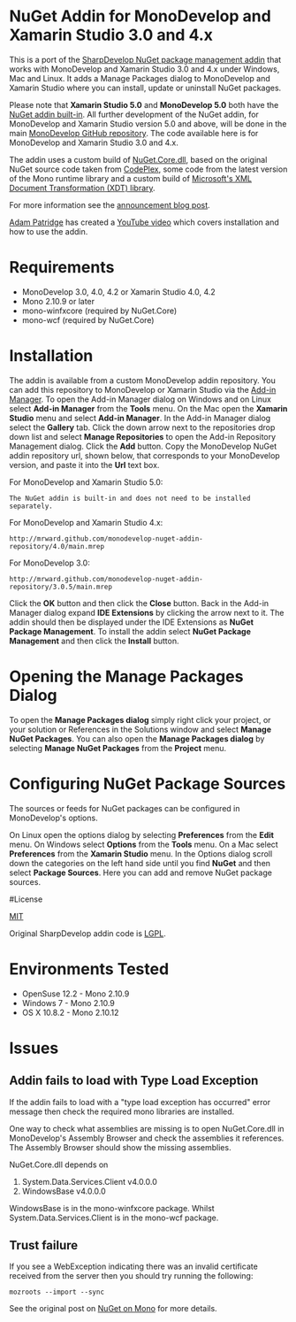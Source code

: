 # NuGet Addin for MonoDevelop and Xamarin Studio 3.0 and 4.x

This is a port of the [SharpDevelop NuGet package management addin](http://community.sharpdevelop.net/blogs/mattward/archive/2011/01/23/NuGetSupportInSharpDevelop.aspx) that works with MonoDevelop and Xamarin Studio 3.0 and 4.x under Windows, Mac and Linux. It adds a Manage Packages dialog to MonoDevelop and Xamarin Studio where you can install, update or uninstall NuGet packages.

Please note that **Xamarin Studio 5.0** and **MonoDevelop 5.0** both have the [NuGet addin built-in](http://lastexitcode.com/blog/2014/06/01/NuGetSupportInXamarinStudio5-0/). All further development of the NuGet addin, for MonoDevelop and Xamarin Studio version 5.0 and above, will be done in the main [MonoDevelop GitHub repository](https://github.com/mono/monodevelop). The code available here is for MonoDevelop and Xamarin Studio 3.0 and 4.x.

The addin uses a custom build of [NuGet.Core.dll](https://github.com/mrward/nuget/), based on the original NuGet source code taken from [CodePlex](http://nuget.codeplex.com), some code from the latest version of the Mono runtime library and a custom build of [Microsoft's XML Document Transformation (XDT) library](https://github.com/mrward/xdt).

For more information see the [announcement blog post](http://community.sharpdevelop.net/blogs/mattward/archive/2013/01/07/MonoDevelopNuGetAddin.aspx).

[Adam Patridge](http://www.patridgedev.com/) has created a [YouTube video](http://www.youtube.com/watch?v=uHbAgbfgQdU) which covers installation and how to use the addin.

# Requirements

 * MonoDevelop 3.0, 4.0, 4.2 or Xamarin Studio 4.0, 4.2
 * Mono 2.10.9 or later
 * mono-winfxcore (required by NuGet.Core)
 * mono-wcf (required by NuGet.Core)

# Installation

The addin is available from a custom MonoDevelop addin repository. You can add this repository to MonoDevelop or Xamarin Studio via the [Add-in Manager](http://monodevelop.com/Documentation/Installing_Add-ins). To open the Add-in Manager dialog on Windows and on Linux select **Add-in Manager** from the **Tools** menu. On the Mac open the **Xamarin Studio** menu and select **Add-in Manager**. In the Add-in Manager dialog select the **Gallery** tab. Click the down arrow next to the repositories drop down list and select **Manage Repositories** to open the Add-in Repository Management dialog. Click the **Add** button. Copy the MonoDevelop NuGet addin repository url, shown below, that corresponds to your MonoDevelop version, and paste it into the **Url** text box.

For MonoDevelop and Xamarin Studio 5.0:

    The NuGet addin is built-in and does not need to be installed separately.

For MonoDevelop and Xamarin Studio 4.x:

    http://mrward.github.com/monodevelop-nuget-addin-repository/4.0/main.mrep

For MonoDevelop 3.0:

    http://mrward.github.com/monodevelop-nuget-addin-repository/3.0.5/main.mrep

Click the **OK** button and then click the **Close** button. Back in the Add-in Manager dialog expand **IDE Extensions** by clicking the arrow next to it. The addin should then be displayed under the IDE Extensions as **NuGet Package Management**. To install the addin select **NuGet Package Management** and then click the **Install** button.

# Opening the Manage Packages Dialog

To open the **Manage Packages dialog** simply right click your project, or your solution or References in the Solutions window  and select **Manage NuGet Packages**. You can also open the **Manage Packages dialog** by selecting **Manage NuGet Packages** from the **Project** menu.

# Configuring NuGet Package Sources

The sources or feeds for NuGet packages can be configured in MonoDevelop's options.

On Linux open the options dialog by selecting **Preferences** from the **Edit** menu. On Windows select **Options** from the **Tools** menu. On a Mac select **Preferences** from the **Xamarin Studio** menu. In the Options dialog scroll down the categories on the left hand side until you find **NuGet** and then select **Package Sources**. Here you can add and remove NuGet package sources.

#License

[MIT](http://opensource.org/licenses/MIT)

Original SharpDevelop addin code is [LGPL](http://www.gnu.org/licenses/lgpl-2.1.txt).

# Environments Tested

 * OpenSuse 12.2 - Mono 2.10.9
 * Windows 7 - Mono 2.10.9
 * OS X 10.8.2 - Mono 2.10.12

# Issues

## Addin fails to load with Type Load Exception

If the addin fails to load with a "type load exception has occurred" error message then check the required mono libraries are installed.

One way to check what assemblies are missing is to open NuGet.Core.dll in MonoDevelop's Assembly Browser and check the assemblies it references. The Assembly Browser should show the missing assemblies.

NuGet.Core.dll depends on

 1. System.Data.Services.Client v4.0.0.0
 2. WindowsBase v4.0.0.0
  
WindowsBase is in the mono-winfxcore package. Whilst System.Data.Services.Client is in the mono-wcf package.

## Trust failure

If you see a WebException indicating there was an invalid certificate received from the server then you should try running the following:

    mozroots --import --sync

See the original post on [NuGet on Mono](http://monomvc.wordpress.com/2012/03/06/nuget-on-mono/) for more details.
